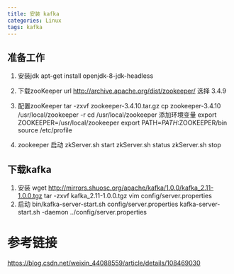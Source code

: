 ```yaml
---
title: 安装 kafka
categories: Linux
tags: kafka
---
```


## 准备工作

1. 安装jdk 
    apt-get install openjdk-8-jdk-headless

2. 下载zooKeeper
    url <http://archive.apache.org/dist/zookeeper/>
    选择 3.4.9

3. 配置zooKeeper
    tar -zxvf zookeeper-3.4.10.tar.gz
    cp zookeeper-3.4.10 /usr/local/zookeeper -r
    cd /usr/local/zookeeper
    添加环境变量
    export ZOOKEEPER=/usr/local/zookeeper
    export PATH=$PATH:$ZOOKEEPER/bin
    source /etc/profile

4. zookeeper 启动
    zkServer.sh start
    zkServer.sh status
    zkServer.sh stop 

## 下载kafka

1. 安装
    wget http://mirrors.shuosc.org/apache/kafka/1.0.0/kafka_2.11-1.0.0.tgz
    tar -zxvf kafka_2.11-1.0.0.tgz
    vim config/server.properties
2. 启动
    bin/kafka-server-start.sh config/server.properties
    <!-- 后台启动 -->
    kafka-server-start.sh -daemon ../config/server.properties
# 参考链接
<https://blog.csdn.net/weixin_44088559/article/details/108469030>